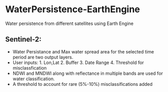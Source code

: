 # WaterPersistence-EarthEngine
Water persistence from different satellites using Earth Engine

## Sentinel-2:
- Water Persistance and Max water spread area for the selected time period are two output layers. 
- User inputs: 1. Lon,Lat 2. Buffer 3. Date Range 4. Threshold for misclassfication
- NDWI and MNDWI along with reflectance in multiple bands are used for water classification. 
- A threshold to account for rare (5%-10%) misclassifications added
